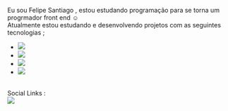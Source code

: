 Eu sou Felipe Santiago , estou estudando programação para se torna um progrmador front end 
:relaxed:
<br> 
Atualmente estou estudando e desenvolvendo projetos com as seguintes tecnologias ;
- <img src="https://img.shields.io/badge/HTML5-E34F26?style=for-the-badge&logo=html5&logoColor=white">
- <img src="https://img.shields.io/badge/CSS-239120?&style=for-the-badge&logo=css3&logoColor=white">
- <img src="https://img.shields.io/badge/JavaScript-F7DF1E?style=for-the-badge&logo=javascript&logoColor=black">
- <img src="https://img.shields.io/badge/React-20232A?style=for-the-badge&logo=react&logoColor=61DAFB">
<br>
Social Links :
<br> <a href="https://www.linkedin.com/in/felipe-santiago-180356241/"><img src="https://img.shields.io/badge/LinkedIn-0077B5?style=for-the-badge&logo=linkedin&logoColor=white">

